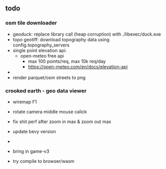 
## todo

### osm tile downloader

- geoduck: replace library call (heap corruption) with ./libexec/duck.exe
- topo geotiff: download topography data using config.topography_servers
- single point elevation api: 
    - open-meteo free api
        - max 100 points/req, max 10k req/day
        - https://open-meteo.com/en/docs/elevation-api
- 
- render parquet/osm streets to png


### crooked earth - geo data viewer

- wiremap F1
- rotate camera middle mouse calick
- fix shit perf after zoom in max & zoom out max
- update bevy version
- 

- bring in game-v3
- try compile to browser/wasm
